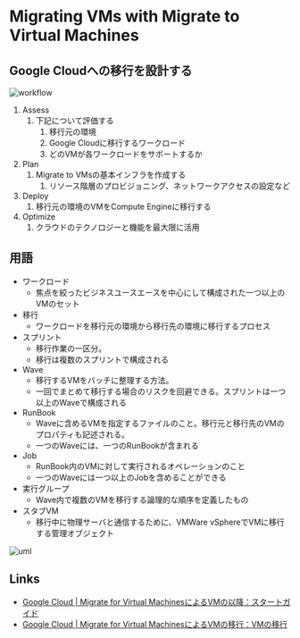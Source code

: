 # Migrating VMs with Migrate to Virtual Machines

## Google Cloudへの移行を設計する

![workflow](https://cloud.google.com/static/architecture/images/migration-to-gcp-getting-started-migration-path.svg)

1. Assess
   1. 下記について評価する
      1. 移行元の環境
      2. Google Cloudに移行するワークロード
      3. どのVMが各ワークロードをサポートするか
2. Plan
   1. Migrate to VMsの基本インフラを作成する
      1. リソース階層のプロビジョニング、ネットワークアクセスの設定など
3. Deploy
   1. 移行元の環境のVMをCompute Engineに移行する
4. Optimize
   1. クラウドのテクノロジーと機能を最大限に活用

## 用語

- ワークロード
  - 焦点を絞ったビジネスユースエースを中心にして構成された一つ以上のVMのセット
- 移行
  - ワークロードを移行元の環境から移行先の環境に移行するプロセス
- スプリント
  - 移行作業の一区分。
  - 移行は複数のスプリントで構成される
- Wave
  - 移行するVMをバッチに整理する方法。
  - 一回でまとめて移行する場合のリスクを回避できる。スプリントは一つ以上のWaveで構成される
- RunBook
  - Waveに含めるVMを指定するファイルのこと。移行元と移行先のVMのプロパティも記述される。
  - 一つのWaveには、一つのRunBookが含まれる
- Job
  - RunBook内のVMに対して実行されるオペレーションのこと
  - 一つのWaveには一つ以上のJobを含めることができる
- 実行グループ
  - Wave内で複数のVMを移行する論理的な順序を定義したもの
- スタブVM
  - 移行中に物理サーバと通信するために、VMWare vSphereでVMに移行する管理オブジェクト

![uml](https://cloud.google.com/static/architecture/images/structure-of-migration.svg)

## Links

- [Google Cloud | Migrate for Virtual MachinesによるVMの以降：スタートガイド](https://cloud.google.com/architecture/migrating-vms-migrate-for-compute-engine-getting-started)
- [Google Cloud | Migrate for Virtual MachinesによるVMの移行：VMの移行](https://cloud.google.com/architecture/migrating-vms-migrate-for-compute-engine-migrating-vms)

